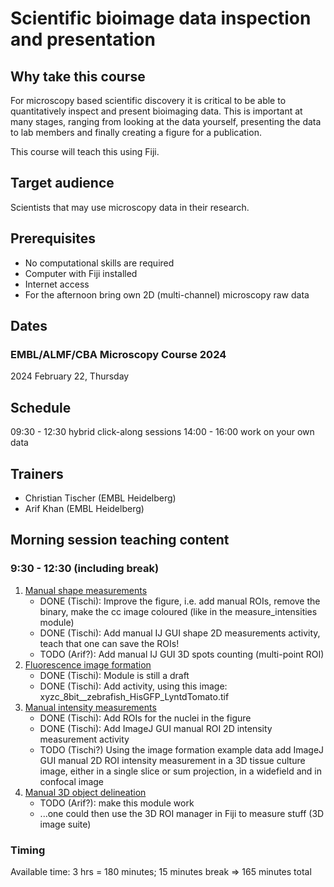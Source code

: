 # Scientific bioimage data inspection and presentation

## Why take this course

For microscopy based scientific discovery it is critical to be able to quantitatively inspect and present bioimaging data. This is important at many stages, ranging from looking at the data yourself, presenting the data to lab members and finally creating a figure for a publication.

This course will teach this using Fiji.

## Target audience

Scientists that may use microscopy data in their research.

## Prerequisites

* No computational skills are required
* Computer with Fiji installed
* Internet access
* For the afternoon bring own 2D (multi-channel) microscopy raw data

## Dates

### EMBL/ALMF/CBA Microscopy Course 2024

2024 February 22, Thursday  

## Schedule

09:30 - 12:30 hybrid click-along sessions
14:00 - 16:00 work on your own data

## Trainers

- Christian Tischer (EMBL Heidelberg)
- Arif Khan (EMBL Heidelberg)

## Morning session teaching content

### 9:30 - 12:30 (including break)

1. [Manual shape measurements](https://neubias.github.io/training-resources/measure_shapes/index.html)
    - DONE (Tischi): Improve the figure, i.e. add manual ROIs, remove the binary, make the cc image coloured (like in the measure_intensities module)
    - DONE (Tischi): Add manual IJ GUI shape 2D measurements activity, teach that one can save the ROIs!
    - TODO (Arif?): Add manual IJ GUI 3D spots counting (multi-point ROI)
1. [Fluorescence image formation](https://neubias.github.io/training-resources/image_formation_confocal/index.html)
    - DONE (Tischi): Module is still a draft
    - DONE (Tischi): Add activity, using this image: xyzc_8bit__zebrafish_HisGFP_LyntdTomato.tif
1. [Manual intensity measurements](https://neubias.github.io/training-resources/measure_intensities/index.html)
    - DONE (Tischi): Add ROIs for the nuclei in the figure 
    - DONE (Tischi): Add ImageJ GUI manual ROI 2D intensity measurement activity
    - TODO (Tischi?) Using the image formation example data add ImageJ GUI manual 2D ROI intensity measurement in a 3D tissue culture image, either in a single slice or sum projection, in a widefield and in confocal image
1. [Manual 3D object delineation](https://neubias.github.io/training-resources/manual_segmentation/index.html)
    - TODO (Arif?): make this module work
    - ...one could then use the 3D ROI manager in Fiji to measure stuff (3D image suite)

### Timing

Available time: 3 hrs = 180 minutes; 15 minutes break => 165 minutes total
